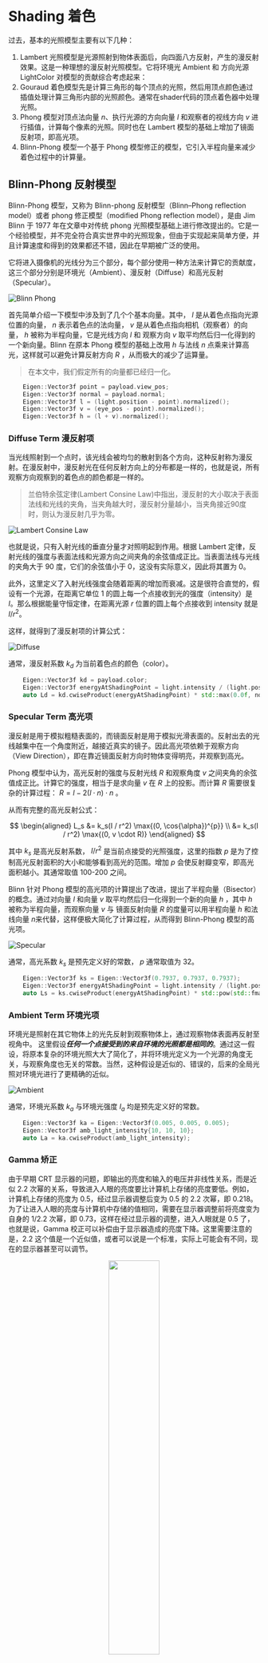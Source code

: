 # Shading 着色

过去，基本的光照模型主要有以下几种：

1. Lambert 光照模型是光源照射到物体表面后，向四面八方反射，产生的漫反射效果。这是一种理想的漫反射光照模型。它将环境光 Ambient 和 方向光源 LightColor 对模型的贡献综合考虑起来：
2. Gouraud 着色模型先是计算三角形的每个顶点的光照，然后用顶点颜色通过插值处理计算三角形内部的光照颜色。通常在shader代码的顶点着色器中处理光照。
3. Phong 模型对顶点法向量 $n$、执行光源的方向向量 $l$ 和观察者的视线方向 $v$ 进行插值，计算每个像素的光照。同时也在 Lambert 模型的基础上增加了镜面反射项，即高光项。
4. Blinn-Phong 模型一个基于 Phong 模型修正的模型，它引入半程向量来减少着色过程中的计算量。

## Blinn-Phong 反射模型

Blinn-Phong 模型，又称为 Blinn-phong 反射模型（Blinn–Phong reflection model）或者 phong 修正模型（modified Phong reflection model），是由 Jim Blinn 于 1977 年在文章中对传统 phong 光照模型基础上进行修改提出的。它是一个经验模型，并不完全符合真实世界中的光照现象，但由于实现起来简单方便，并且计算速度和得到的效果都还不错，因此在早期被广泛的使用。

它将进入摄像机的光线分为三个部分，每个部分使用一种方法来计算它的贡献度，这三个部分分别是环境光（Ambient）、漫反射（Diffuse）和高光反射（Specular）。

![Blinn Phong](./Assets/Blinn-Phong.png "Blinn Phong")

首先简单介绍一下模型中涉及到了几个个基本向量。其中， $l$ 是从着色点指向光源位置的向量， $n$ 表示着色点的法向量， $v$ 是从着色点指向相机（观察者）的向量， $h$ 被称为半程向量，它是光线方向 $l$ 和 观察方向 $v$ 取平均然后归一化得到的一个新向量。Blinn 在原本 Phong 模型的基础上改用 $h$ 与法线 $n$ 点乘来计算高光，这样就可以避免计算反射方向 $R$ ，从而极大的减少了运算量。

> 在本文中，我们假定所有的向量都已经归一化。

```cpp
    Eigen::Vector3f point = payload.view_pos;
    Eigen::Vector3f normal = payload.normal;
    Eigen::Vector3f l = (light.position - point).normalized();
    Eigen::Vector3f v = (eye_pos - point).normalized();
    Eigen::Vector3f h = (l + v).normalized();
```

### Diffuse Term 漫反射项

当光线照射到一个点时，该光线会被均匀的散射到各个方向，这种反射称为漫反射。在漫反射中，漫反射光在任何反射方向上的分布都是一样的，也就是说，所有观察方向观察到的着色点的颜色都是一样的。

> 兰伯特余弦定律(Lambert Consine Law)中指出，漫反射的大小取决于表面法线和光线的夹角，当夹角越大时，漫反射分量越小，当夹角接近90度时，则认为漫反射几乎为零。

![Lambert Consine Law](./Assets/Lambert_Consine_Law.png "Lambert Consine Law")

也就是说，只有入射光线的垂直分量才对照明起到作用。根据 Lambert 定律，反射光线的强度与表面法线和光源方向之间夹角的余弦值成正比。当表面法线与光线的夹角大于 90 度，它们的余弦值小于 0，这没有实际意义，因此将其置为 0。

此外，这里定义了入射光线强度会随着距离的增加而衰减。这是很符合直觉的，假设有一个光源，在距离它单位 1 的圆上每一个点接收到光的强度（intensity）是 $I$。那么根据能量守恒定律，在距离光源 $r$ 位置的圆上每个点接收到 intensity 就是 $I/r^2$。

这样，就得到了漫反射项的计算公式：

![Diffuse](./Assets/Diffuse.png "Diffuse")

通常，漫反射系数 $k_d$ 为当前着色点的颜色（color）。

```cpp
    Eigen::Vector3f kd = payload.color;
    Eigen::Vector3f energyAtShadingPoint = light.intensity / (light.position - point).dot(light.position - point);
    auto Ld = kd.cwiseProduct(energyAtShadingPoint) * std::max(0.0f, normal.dot(l));
```

### Specular Term 高光项

漫反射是用于模拟粗糙表面的，而镜面反射是用于模拟光滑表面的。反射出去的光线越集中在一个角度附近，越接近真实的镜子。因此高光项依赖于观察方向（View Direction），即在靠近镜面反射方向时物体变得明亮，并观察到高光。

Phong 模型中认为，高光反射的强度与反射光线 $R$ 和观察角度 $v$ 之间夹角的余弦值成正比。计算它的强度，相当于是求向量 $v$ 在 $R$ 上的投影。而计算 $R$ 需要很复杂的计算过程： $R = l - 2(l \cdot n) \cdot n$ 。

从而有完整的高光反射公式：

$$
\begin{aligned}
L_s &= k_s(I / r^2) \max{(0, \cos{\alpha})^{p}} \\
    &= k_s(I / r^2) \max{(0, v \cdot R)}
\end{aligned}
$$

其中 $k_s$ 是高光反射系数， $I/r^2$ 是当前点接受的光照强度，这里的指数 $p$ 是为了控制高光反射面积的大小和能够看到高光的范围。增加 $p$ 会使反射瓣变窄，即高光面积越小。其通常取值 100-200 之间。

Blinn 针对 Phong 模型的高光项的计算提出了改进，提出了半程向量（Bisector）的概念。通过对向量 $l$ 和向量 $v$ 取平均然后归一化得到一个新的向量 $h$ ，其中 $h$ 被称为半程向量，而观察向量 $v$ 与 镜面反射向量 $R$ 的度量可以用半程向量 $h$ 和法线向量 $n$来代替，这样便极大简化了计算过程，从而得到 Blinn-Phong 模型的高光项。

![Specular](./Assets/Specular.png "Specular")

通常，高光系数 $k_s$ 是预先定义好的常数， $p$ 通常取值为 32。

```cpp
    Eigen::Vector3f ks = Eigen::Vector3f(0.7937, 0.7937, 0.7937);
    Eigen::Vector3f energyAtShadingPoint = light.intensity / (light.position - point).dot(light.position - point);
    auto Ls = ks.cwiseProduct(energyAtShadingPoint) * std::pow(std::fmax(0.0f, normal.dot(h)), p);
```

### Ambient Term 环境光项

环境光是照射在其它物体上的光先反射到观察物体上，通过观察物体表面再反射至视角中。
这里假设***任何一个点接受到的来自环境的光照都是相同的***。通过这一假设，将原本复杂的环境光照大大了简化了，并将环境光定义为一个光源的角度无关，与观察角度也无关的常数。当然，这种假设是近似的、错误的，后来的全局光照对环境光进行了更精确的近似。

![Ambient](./Assets/Ambient.png "Ambient")

通常，环境光系数 $k_a$ 与环境光强度 $I_a$ 均是预先定义好的常数。

```cpp
    Eigen::Vector3f ka = Eigen::Vector3f(0.005, 0.005, 0.005);
    Eigen::Vector3f amb_light_intensity{10, 10, 10};
    auto La = ka.cwiseProduct(amb_light_intensity);
```

### Gamma 矫正

由于早期 CRT 显示器的问题，即输出的亮度和输入的电压并非线性关系，而是近似 2.2 次幂的关系，导致进入人眼的亮度要比计算机上存储的亮度要低。例如，计算机上存储的亮度为 0.5，经过显示器调整后变为 0.5 的 2.2 次幂，即 0.218。为了让进入人眼的亮度与计算机中存储的值相同，需要在显示器调整前将亮度变为自身的 1/2.2 次幂，即 0.73，这样在经过显示器的调整，进入人眼就是 0.5 了，也就是说，Gamma 校正可以补偿由于显示器造成的亮度下降。这里需要注意的是，2.2 这个值是一个近似值，或者可以说是一个标准，实际上可能会有不同，现在的显示器甚至可以调节。

<div align="center"><img src="./Assets/Gamma.png" width = "45%" ></div>

上图中横坐标为输入值，纵坐标为输出值，中间的点线是物理亮度值，也是线性空间中的值，下方的实线是经过显示器校正的曲线，而上方的虚线是我们提高亮度或者说增大暗部存储范围后的曲线。

#### 提高暗部亮度值存储范围的原理

sRGB 空间有一个很重要的作用，就是我们用来存储颜色的媒介往往不够存储很多细节，比如常用的 RGBA32，每一个通道只有 8 位，即 0 到 255，只能存 256 个级别的亮度，这会丢失很多物理世界里的真实信息。那么如何在不增加存储范围的情况下，尽可能保留更多的物理信息呢？答案是，通过 Gamma 校正，把较暗的部分的存储范围放大，当然这会导致较亮的部分丢掉一些细节。这么做的依据是前面提到的人眼对暗部更敏感，所以应该用更多的范围去存储较暗的部分，而亮的部分，即使丢失掉一些细节也没关系，因为人眼可能并不会感知到。

通过上面的图可以看到，在物理世界中，假设摄像机采样到的亮度为 0.218，如果就这么直接存储，那么采样的所有 0.218 以下的亮度都只能保存在 0.218 这个值以下，换成 8 位二进制表示只有 256 乘 0.218 等于 55 个级别。而 0.782 到 1 的值直接保存的话，也是 55 个级别，这样就造成了浪费，因为我们对 0 到 0.218 这个范围的敏感程度要大于 0.782 到 1 这个范围，而这两个范围都用 55 个亮度级别去表示，这就会使得我们本来可以感觉的更多的暗部的细节，但现在感觉不到了。

当我们将物理世界中采样的亮度变为它的 0.45 次幂，也就是上图中上方的虚线，情况就会不一样。0 到 0.218 这个范围会变为 0 到 0.5，也就是说我们可以用 128 个级别去存储 0 到 0.218 这个范围，这样我们可以感受到 128 个级别的亮度，而 0.782 到 1 经过 Gamma 校正后的范围是 0.9 到 1，也就是只有 26 个级别。这符合我们人眼的特性，前面提到过，人眼感知物理亮度在暗部更敏感。

### 最终着色

因此，在最终的颜色输出时应当对颜色做一个 Gamma 矫正，从而使得输出更加符合人眼观察的习惯。

这里的 $\gamma$ 通常取值为 2.2。

```cpp
    auto L =  La + Ld + Ls;
    vec3 phongColor = pow(L, vec3(1.0 / 2.2)) * 255.f;
```

## 实时渲染管线 Real-Time Rendering Pipeline

渲染管线，就是渲染过程流水线，是一个流程。它的输入是一堆原始图形数据，经过各种变化处理后，最终将结果输出在屏幕的过程。渲染管线可以分为三个阶段，应用程序阶段，几何阶段，和光栅化阶段。

<div align="center"><img src="./Assets/Rendering_Pipeline.png" width = "65%" ></div>

### 应用程序阶段

应用程序阶段的主要任务是输入装配，由 CPU 负责。CPU 将 GPU 渲染需要的灯光、模型准备好，随后向 GPU 下达一个渲染指令 `Draw Call`，即往命令缓冲区中放入命令，GPU 则依次取出命令执行。

### 几何阶段

几何阶段在 GPU 上运行，它处理应用阶段发送的渲染图元，负责大部分的逐三角性和逐顶点操作。几何阶段的一个重要任务就是把顶点坐标变换到屏幕空间中 ，再交给光栅器进行处理。通过对输入的渲染图元进行多步处理后，这一阶段将会输出屏幕空间的二维顶点坐标、每个顶点对应的深度值、着色等相关信息，并传递给光栅化阶段。

几何阶段包括四个过程：顶点着色(Vertex Shading)，投影变换(Projection)，裁剪(Clipping)和屏幕映射(Screen Mapping)。

此外还有一些可选的操作如：坐标变换、曲面细分着色器、几何着色器等。

### 光栅化阶段

光栅化阶段把图元映射为最终屏幕上显示的颜色，包括光栅化，片段着色器，透明度测试和模板测试等。

光栅化将顶点转为屏幕上的像素，会进行三角形遍历。三角型遍历，检测出所有被三角型覆盖的像素。（此处可拓展出怎么划分片元、怎么抗锯齿）

片段着色器计算每个像素的最终颜色。是一个可编程的阶段，主要的光照处理都在这个阶段。

透明度（Alpha）测试通过深度信息决定像素是否显示。可设置阈值，显示的像素将与颜色缓冲区中颜色混合。

模板测试通过片元的模板值与模板缓冲区的模板值的比较来筛选像素。

深度测试通过深度信息判断像素的遮挡关系。筛选掉被遮挡的像素。现在大多数 GPU 都支持提前深度测试(Early depth testing)，在片元着色器之前测试，由硬件功能完成。

最终渲染好的颜色先被送入后置缓冲，随后再替换前置缓冲，显示在屏幕上。

## Reference

[1] [GAMES101-现代计算机图形学入门](https://www.bilibili.com/video/BV1X7411F744/?p=8&share_source=copy_web&vd_source=0010cd145c4589a828366dd2f6c17219) - 闫令琪 - bilibili

[2] [Blinn-Phong光照模型从定义到实现](https://zhuanlan.zhihu.com/p/442023993) - Ruyi Y的文章 - 知乎

[3] [对 Gamma 校正的个人理解](https://zhuanlan.zhihu.com/p/36581276) - windsmoon的文章 - 知乎

[4] [渲染管线----通俗易懂向面试官介绍](https://mp.weixin.qq.com/s/FM_Xs4GBdig0vTF6llYh1w) - 游戏君五尘 - 微信公众号
